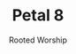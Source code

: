 ---
layout: petal
title: Petal 8
subtitle: Rooted Worship 
tagline: Embed the fifth mark of mission more fully in liturgy, rituals, and all forms of worship
has_children: true
has_toc: true
graphic: ./graphics/petals/Rooted-Worship-160x160.png
nav_order: 10
---